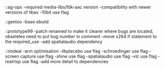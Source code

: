 ::ag-ops
-required media-libs/fdk-aac version
-compatibility with newer versions of libav
-10bit use flag

::gentoo
-base ebuild

::prototype99
-patch renamed to make it clearer where bugs are located, obseletes need to put bug number in comment
-move x264 if statement to the required_use
-add spatialaudio dependency

::rindeal
-arm optimisation
-libplacebo use flag
-schroedinger use flag
-screen capture use flag
-shine use flag
-spatialaudio use flag
-vlc use flag
-realrtsp use flag
-add more detail to dependencies
